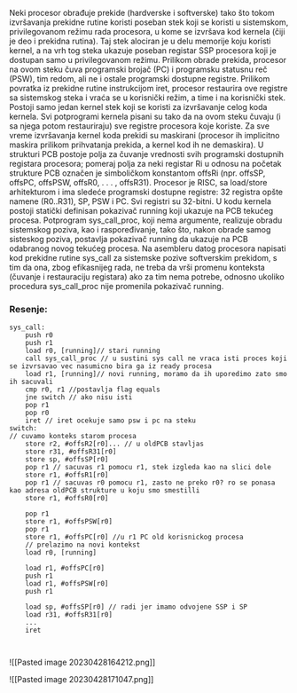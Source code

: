 Neki procesor obrađuje prekide (hardverske i softverske) tako što tokom izvršavanja prekidne rutine koristi poseban stek koji se koristi u sistemskom, privilegovanom režimu rada procesora, u kome se izvršava kod kernela (čiji je deo i prekidna rutina). Taj stek alociran je u delu memorije koju koristi kernel, a na vrh tog steka ukazuje poseban registar SSP procesora koji je dostupan samo u privilegovanom režimu. Prilikom obrade prekida, procesor na ovom steku čuva programski brojač (PC) i programsku statusnu reč (PSW), tim redom, ali ne i ostale programski dostupne registre. Prilikom povratka iz prekidne rutine instrukcijom iret, procesor restaurira ove registre sa sistemskog steka i vraća se u korisnički režim, a time i na korisnički stek. Postoji samo jedan kernel stek koji se koristi za izvršavanje celog koda kernela. Svi potprogrami kernela pisani su tako da na ovom steku čuvaju (i sa njega potom restauriraju) sve registre procesora koje koriste. Za sve vreme izvršavanja kernel koda prekidi su maskirani (procesor ih implicitno maskira prilikom prihvatanja prekida, a kernel kod ih ne demaskira). U strukturi PCB postoje polja za čuvanje vrednosti svih programski dostupnih registara procesora; pomeraj polja za neki registar Ri u odnosu na početak strukture PCB označen je simboličkom konstantom offsRi (npr. offsSP, offsPC, offsPSW, offsR0, . . . , offsR31). Procesor je RISC, sa load/store arhitekturom i ima sledeće programski dostupne registre: 32 registra opšte namene (R0..R31), SP, PSW i PC. Svi registri su 32-bitni.
U kodu kernela postoji statički definisan pokazivač running koji ukazuje na PCB tekućeg procesa. Potprogram sys_call_proc, koji nema argumente, realizuje obradu sistemskog poziva, kao i raspoređivanje, tako što, nakon obrade samog sisteskog poziva, postavlja pokazivač running da ukazuje na PCB odabranog novog tekućeg procesa.
Na asembleru datog procesora napisati kod prekidne rutine sys_call za sistemske pozive softverskim prekidom, s tim da ona, zbog efikasnijeg rada, ne treba da vrši promenu konteksta (čuvanje i restauraciju registara) ako za tim nema potrebe, odnosno ukoliko procedura sys_call_proc nije promenila pokazivač running.

### Resenje:
```assembler
sys_call:
	push r0 
	push r1
	load r0, [running]// stari running
	call sys_call_proc // u sustini sys call ne vraca isti proces koji se izvrsavao vec nasumicno bira ga iz ready procesa
	load r1, [running]// novi running, moramo da ih uporedimo zato smo ih sacuvali
	cmp r0, r1 //postavlja flag equals
	jne switch // ako nisu isti
	pop r1
	pop r0
	iret // iret ocekuje samo psw i pc na steku
switch:
// cuvamo konteks starom procesa
	store r2, #offsR2[r0]... // u oldPCB stavljas
	store r31, #offsR31[r0]
	store sp, #offsSP[r0]
	pop r1 // sacuvas r1 pomocu r1, stek izgleda kao na slici dole
	store r1, #offsR1[r0]
	pop r1 // sacuvas r0 pomocu r1, zasto ne preko r0? ro se ponasa kao adresa oldPCB strukture u koju smo smestilli
	store r1, #offsR0[r0]
	
	pop r1
	store r1, #offsPSW[r0]
	pop r1
	store r1, #offsPC[r0] //u r1 PC old korisnickog procesa
	// prelazimo na novi kontekst 
	load r0, [running]
	
	load r1, #offsPC[r0] 
	push r1
	load r1, #offsPSW[r0]
	push r1
	
	load sp, #offsSP[r0] // radi jer imamo odvojene SSP i SP
	load r31, #offsR31[r0]
	...
	iret
	
	
```
![[Pasted image 20230428164212.png]]

![[Pasted image 20230428171047.png]]